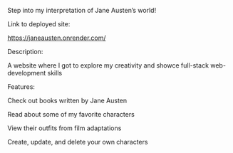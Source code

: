 Step into my interpretation of Jane Austen’s world!

Link to deployed site:

https://janeausten.onrender.com/

Description:

A website where I got to explore my creativity and showce full-stack web-development skills

Features:

Check out books written by Jane Austen

Read about some of my favorite characters

View their outfits from film adaptations

Create, update, and delete your own characters 
